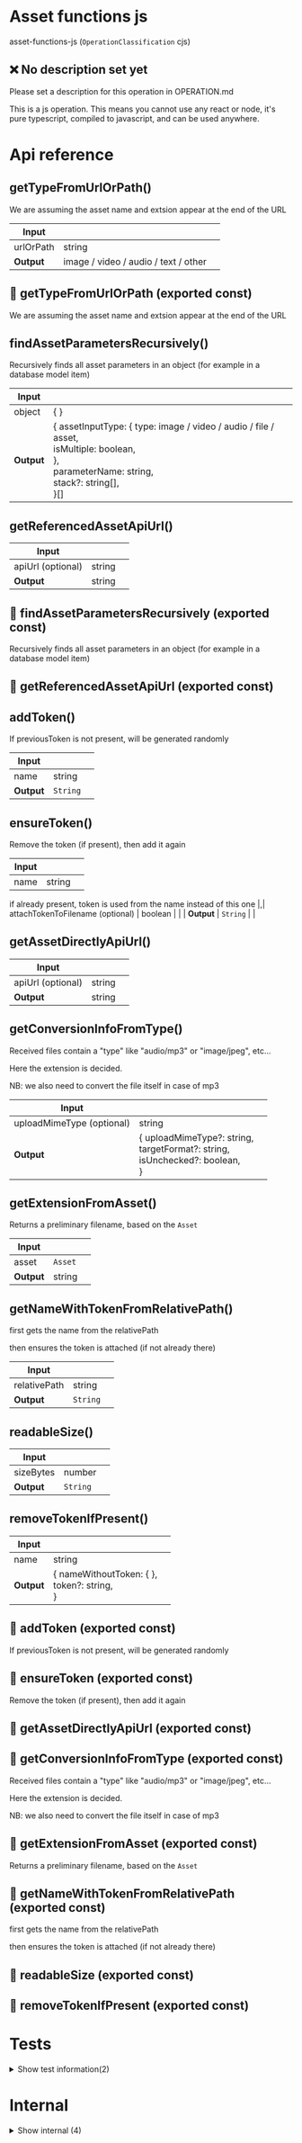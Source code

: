 # Asset functions js

asset-functions-js (`OperationClassification` cjs)


## ❌ No description set yet

Please set a description for this operation in OPERATION.md

This is a js operation. This means you cannot use any react or node, it's pure typescript, compiled to javascript, and can be used anywhere.




# Api reference

## getTypeFromUrlOrPath()

We are assuming the asset name and extsion appear at the end of the URL


| Input      |    |    |
| ---------- | -- | -- |
| urlOrPath | string |  |
| **Output** | image / video / audio / text / other   |    |



## 📄 getTypeFromUrlOrPath (exported const)

We are assuming the asset name and extsion appear at the end of the URL


## findAssetParametersRecursively()

Recursively finds all asset parameters in an object (for example in a database model item)


| Input      |    |    |
| ---------- | -- | -- |
| object | {  } |  |,| stack (optional) | string[] |  |
| **Output** | { assetInputType: { type: image / video / audio / file / asset, <br />isMultiple: boolean, <br /> }, <br />parameterName: string, <br />stack?: string[], <br /> }[]   |    |



## getReferencedAssetApiUrl()

| Input      |    |    |
| ---------- | -- | -- |
| apiUrl (optional) | string |  |,| projectRelativeReferencingFilePath | string |  |,| referencingFileRelativeAssetPath | string |  |,| isDownload (optional) | boolean | If true, asset will be returned as download |
| **Output** | string   |    |



## 📄 findAssetParametersRecursively (exported const)

Recursively finds all asset parameters in an object (for example in a database model item)


## 📄 getReferencedAssetApiUrl (exported const)

## addToken()

If previousToken is not present, will be generated randomly


| Input      |    |    |
| ---------- | -- | -- |
| name | string |  |,| previousToken (optional) | string | if given, uses this token, otherwise generates a new random token |,| attachTokenToFilename (optional) | boolean |  |
| **Output** | `String`   |    |



## ensureToken()

Remove the token (if present), then add it again


| Input      |    |    |
| ---------- | -- | -- |
| name | string |  |,| newToken (optional) | string | if given, is used for generating new token

if already present, token is used from the name instead of this one |,| attachTokenToFilename (optional) | boolean |  |
| **Output** | `String`   |    |



## getAssetDirectlyApiUrl()

| Input      |    |    |
| ---------- | -- | -- |
| apiUrl (optional) | string |  |,| projectRelativeAssetPath | string |  |,| isDownload (optional) | boolean | If true, asset will be returned as download |
| **Output** | string   |    |



## getConversionInfoFromType()

Received files contain a "type" like "audio/mp3" or "image/jpeg", etc...

Here the extension is decided.

NB: we also need to convert the file itself in case of mp3


| Input      |    |    |
| ---------- | -- | -- |
| uploadMimeType (optional) | string |  |
| **Output** | { uploadMimeType?: string, <br />targetFormat?: string, <br />isUnchecked?: boolean, <br /> }   |    |



## getExtensionFromAsset()

Returns a preliminary filename, based on the `Asset`


| Input      |    |    |
| ---------- | -- | -- |
| asset | `Asset` |  |
| **Output** | string   |    |



## getNameWithTokenFromRelativePath()

first gets the name from the relativePath

then ensures the token is attached (if not already there)


| Input      |    |    |
| ---------- | -- | -- |
| relativePath | string |  |,| attachTokenToFilename (optional) | boolean |  |,| newToken (optional) | string |  |
| **Output** | `String`   |    |



## readableSize()

| Input      |    |    |
| ---------- | -- | -- |
| sizeBytes | number |  |
| **Output** | `String`   |    |



## removeTokenIfPresent()

| Input      |    |    |
| ---------- | -- | -- |
| name | string |  |,| attachTokenToFilename (optional) | boolean |  |
| **Output** | { nameWithoutToken: {  }, <br />token?: string, <br /> }   |    |



## 📄 addToken (exported const)

If previousToken is not present, will be generated randomly


## 📄 ensureToken (exported const)

Remove the token (if present), then add it again


## 📄 getAssetDirectlyApiUrl (exported const)

## 📄 getConversionInfoFromType (exported const)

Received files contain a "type" like "audio/mp3" or "image/jpeg", etc...

Here the extension is decided.

NB: we also need to convert the file itself in case of mp3


## 📄 getExtensionFromAsset (exported const)

Returns a preliminary filename, based on the `Asset`


## 📄 getNameWithTokenFromRelativePath (exported const)

first gets the name from the relativePath

then ensures the token is attached (if not already there)


## 📄 readableSize (exported const)

## 📄 removeTokenIfPresent (exported const)

# Tests

<details><summary>Show test information(2)</summary>
    
  # test()




| Input      |    |    |
| ---------- | -- | -- |
| - | | |
| **Output** |    |    |



## 📄 test (unexported const)

  </details>

# Internal

<details><summary>Show internal (4)</summary>
    
  # getNameFromRelativePath()




| Input      |    |    |
| ---------- | -- | -- |
| relativePath | string |  |
| **Output** | `String`   |    |



## 🔹 AssetParameter

Properties: 

 | Name | Type | Description |
|---|---|---|
| assetInputType  | object |  |
| parameterName  | string |  |
| stack (optional) | array |  |



## 📄 getNameFromRelativePath (exported const)

## 📄 tokenPrefix (exported const)

NB: any filename should not be expected to enter this as part of its name. Otherwise it breaks the code and the filename will be changed to the thing before this string.

NB: don't put any things inhere that are different, slugified, as the name will be slugified!
  </details>

